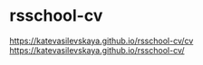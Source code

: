 # rsschool-cv

https://katevasilevskaya.github.io/rsschool-cv/cv
https://katevasilevskaya.github.io/rsschool-cv/
